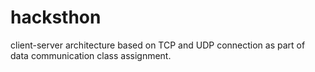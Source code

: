 # hacksthon
client-server architecture based on TCP and UDP connection as part of data communication class assignment.
